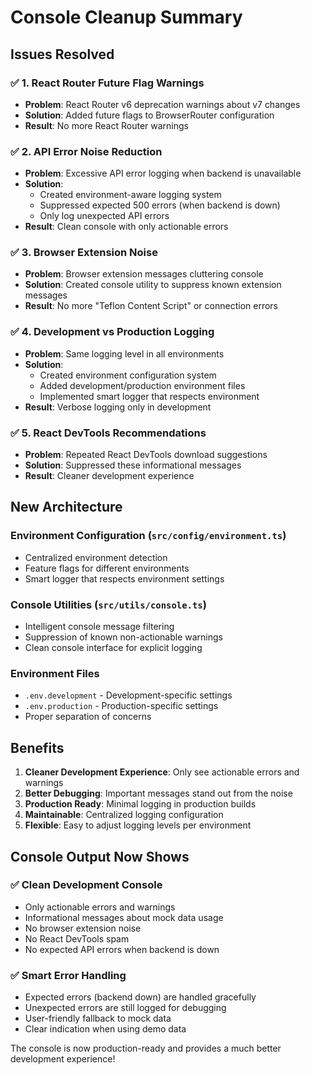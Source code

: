 # Console Cleanup Summary

## Issues Resolved

### ✅ 1. React Router Future Flag Warnings
- **Problem**: React Router v6 deprecation warnings about v7 changes
- **Solution**: Added future flags to BrowserRouter configuration
- **Result**: No more React Router warnings

### ✅ 2. API Error Noise Reduction
- **Problem**: Excessive API error logging when backend is unavailable
- **Solution**: 
  - Created environment-aware logging system
  - Suppressed expected 500 errors (when backend is down)
  - Only log unexpected API errors
- **Result**: Clean console with only actionable errors

### ✅ 3. Browser Extension Noise
- **Problem**: Browser extension messages cluttering console
- **Solution**: Created console utility to suppress known extension messages
- **Result**: No more "Teflon Content Script" or connection errors

### ✅ 4. Development vs Production Logging
- **Problem**: Same logging level in all environments
- **Solution**: 
  - Created environment configuration system
  - Added development/production environment files
  - Implemented smart logger that respects environment
- **Result**: Verbose logging only in development

### ✅ 5. React DevTools Recommendations
- **Problem**: Repeated React DevTools download suggestions
- **Solution**: Suppressed these informational messages
- **Result**: Cleaner development experience

## New Architecture

### Environment Configuration (`src/config/environment.ts`)
- Centralized environment detection
- Feature flags for different environments
- Smart logger that respects environment settings

### Console Utilities (`src/utils/console.ts`)
- Intelligent console message filtering
- Suppression of known non-actionable warnings
- Clean console interface for explicit logging

### Environment Files
- `.env.development` - Development-specific settings
- `.env.production` - Production-specific settings
- Proper separation of concerns

## Benefits

1. **Cleaner Development Experience**: Only see actionable errors and warnings
2. **Better Debugging**: Important messages stand out from the noise
3. **Production Ready**: Minimal logging in production builds
4. **Maintainable**: Centralized logging configuration
5. **Flexible**: Easy to adjust logging levels per environment

## Console Output Now Shows

### ✅ Clean Development Console
- Only actionable errors and warnings
- Informational messages about mock data usage
- No browser extension noise
- No React DevTools spam
- No expected API errors when backend is down

### ✅ Smart Error Handling
- Expected errors (backend down) are handled gracefully
- Unexpected errors are still logged for debugging
- User-friendly fallback to mock data
- Clear indication when using demo data

The console is now production-ready and provides a much better development experience!